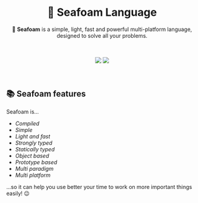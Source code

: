 <h1 align=center>🌊 Seafoam Language</h1>
<p align=center>🌴 <b>Seafoam</b> is a simple, light, fast and powerful multi-platform language, designed to solve all your problems.</p>
<br></br>
<div align=center><a href=""><img src="https://img.shields.io/badge/dynamic/json?logo=discord&color=5865F2&label=Join%20our%20Discord&query=presence_count&suffix=%20online&url=https%3A%2F%2Fcanary.discord.com%2Fapi%2Fguilds%2F866749797864308756%2Fwidget.json"></img></a> <img src="https://img.shields.io/github/checks-status/SeafoamFundation/seafoam-lang/main?label=Checks&logo=github"></img></div>
<br></br>

## 📚 Seafoam features

Seafoam is...

 - *Compiled*
 - *Simple*
 - *Light and fast*
 - *Strongly typed*
 - *Statically typed*
 - *Object based*
 - *Prototype based*
 - *Multi paradigm*
 - *Multi platform*

...so it can help you use better your time to work on more important things easily! 😉
